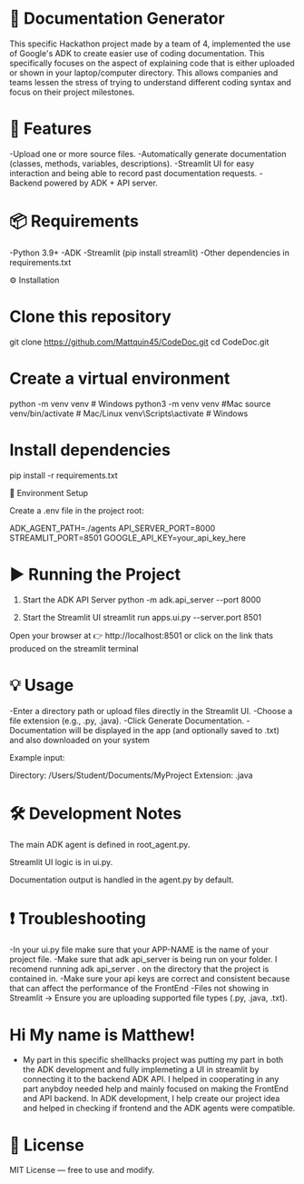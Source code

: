 # 📄 Documentation Generator

This specific Hackathon project made by a team of 4, implemented the use of Google's ADK to create easier use of coding documentation. This specifically focuses on the aspect of explaining code that is either uploaded or shown in your laptop/computer directory. This allows companies and teams lessen the stress of trying to understand different coding syntax and focus on their project milestones. 

# 🚀 Features

-Upload one or more source files.
-Automatically generate documentation (classes, methods, variables, descriptions).
-Streamlit UI for easy interaction and being able to record past documentation requests.
-Backend powered by ADK + API server.

# 📦 Requirements

-Python 3.9+
-ADK
-Streamlit (pip install streamlit)
-Other dependencies in requirements.txt

⚙️ Installation
# Clone this repository
git clone https://github.com/Mattquin45/CodeDoc.git
cd CodeDoc.git

# Create a virtual environment
python -m venv venv        # Windows
python3 -m venv venv       #Mac
source venv/bin/activate   # Mac/Linux
venv\Scripts\activate      # Windows

# Install dependencies
pip install -r requirements.txt

🔑 Environment Setup

Create a .env file in the project root:

ADK_AGENT_PATH=./agents
API_SERVER_PORT=8000
STREAMLIT_PORT=8501
GOOGLE_API_KEY=your_api_key_here

 # ▶️ Running the Project
1. Start the ADK API Server
python -m adk.api_server --port 8000

2. Start the Streamlit UI
streamlit run apps.ui.py --server.port 8501

Open your browser at 👉 http://localhost:8501
or click on the link thats produced on the streamlit terminal

# 💡 Usage

-Enter a directory path or upload files directly in the Streamlit UI.
-Choose a file extension (e.g., .py, .java).
-Click Generate Documentation.
-Documentation will be displayed in the app (and optionally saved to .txt) and also downloaded on your system

Example input:

Directory: /Users/Student/Documents/MyProject
Extension: .java

# 🛠️ Development Notes

The main ADK agent is defined in root_agent.py.

Streamlit UI logic is in ui.py.

Documentation output is handled in the agent.py by default.

# ❗ Troubleshooting

-In your ui.py file make sure that your APP-NAME is the name of your project file. 
-Make sure that adk api_server is being run on your folder. I recomend running adk api_server . on the directory that 
 the project is contained in.
-Make sure your api keys are correct and consistent because that can affect the performance of the FrontEnd
-Files not showing in Streamlit → Ensure you are uploading supported file types (.py, .java, .txt).

# Hi My name is Matthew!
- My part in this specific shellhacks project was putting my part in both the ADK development and fully implemeting a UI in streamlit by connecting it to the backend ADK API. I helped in cooperating in any part anybdoy needed help and mainly focused on making the FrontEnd and API backend. In ADK development, I help create our project idea and helped in checking if frontend and the ADK agents were compatible.

# 📜 License

MIT License — free to use and modify.
